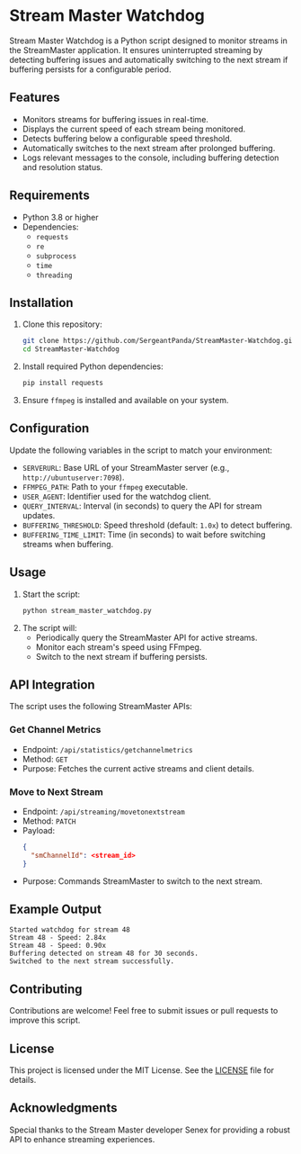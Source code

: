 # Stream Master Watchdog

Stream Master Watchdog is a Python script designed to monitor streams in the StreamMaster application. It ensures uninterrupted streaming by detecting buffering issues and automatically switching to the next stream if buffering persists for a configurable period.

## Features
- Monitors streams for buffering issues in real-time.
- Displays the current speed of each stream being monitored.
- Detects buffering below a configurable speed threshold.
- Automatically switches to the next stream after prolonged buffering.
- Logs relevant messages to the console, including buffering detection and resolution status.

## Requirements
- Python 3.8 or higher
- Dependencies:
  - `requests`
  - `re`
  - `subprocess`
  - `time`
  - `threading`

## Installation
1. Clone this repository:
   ```bash
   git clone https://github.com/SergeantPanda/StreamMaster-Watchdog.git
   cd StreamMaster-Watchdog
   ```
2. Install required Python dependencies:
   ```bash
   pip install requests
   ```
3. Ensure `ffmpeg` is installed and available on your system.

## Configuration
Update the following variables in the script to match your environment:

- `SERVERURL`: Base URL of your StreamMaster server (e.g., `http://ubuntuserver:7098`).
- `FFMPEG_PATH`: Path to your `ffmpeg` executable.
- `USER_AGENT`: Identifier used for the watchdog client.
- `QUERY_INTERVAL`: Interval (in seconds) to query the API for stream updates.
- `BUFFERING_THRESHOLD`: Speed threshold (default: `1.0x`) to detect buffering.
- `BUFFERING_TIME_LIMIT`: Time (in seconds) to wait before switching streams when buffering.

## Usage
1. Start the script:
   ```bash
   python stream_master_watchdog.py
   ```
2. The script will:
   - Periodically query the StreamMaster API for active streams.
   - Monitor each stream's speed using FFmpeg.
   - Switch to the next stream if buffering persists.

## API Integration
The script uses the following StreamMaster APIs:

### Get Channel Metrics
- Endpoint: `/api/statistics/getchannelmetrics`
- Method: `GET`
- Purpose: Fetches the current active streams and client details.

### Move to Next Stream
- Endpoint: `/api/streaming/movetonextstream`
- Method: `PATCH`
- Payload:
  ```json
  {
    "smChannelId": <stream_id>
  }
  ```
- Purpose: Commands StreamMaster to switch to the next stream.

## Example Output
```
Started watchdog for stream 48
Stream 48 - Speed: 2.84x
Stream 48 - Speed: 0.90x
Buffering detected on stream 48 for 30 seconds.
Switched to the next stream successfully.
```

## Contributing
Contributions are welcome! Feel free to submit issues or pull requests to improve this script.

## License
This project is licensed under the MIT License. See the [LICENSE](LICENSE) file for details.

## Acknowledgments
Special thanks to the Stream Master developer Senex for providing a robust API to enhance streaming experiences.
